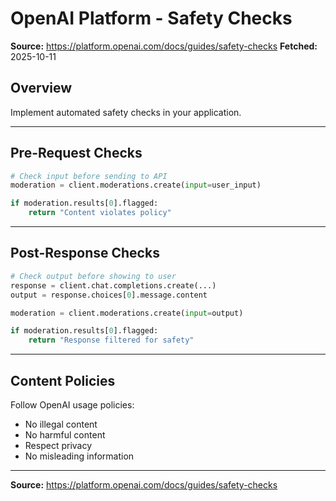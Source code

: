 # OpenAI Platform - Safety Checks

**Source:** https://platform.openai.com/docs/guides/safety-checks
**Fetched:** 2025-10-11

## Overview

Implement automated safety checks in your application.

---

## Pre-Request Checks

```python
# Check input before sending to API
moderation = client.moderations.create(input=user_input)

if moderation.results[0].flagged:
    return "Content violates policy"
```

---

## Post-Response Checks

```python
# Check output before showing to user
response = client.chat.completions.create(...)
output = response.choices[0].message.content

moderation = client.moderations.create(input=output)

if moderation.results[0].flagged:
    return "Response filtered for safety"
```

---

## Content Policies

Follow OpenAI usage policies:
- No illegal content
- No harmful content
- Respect privacy
- No misleading information

---

**Source:** https://platform.openai.com/docs/guides/safety-checks
